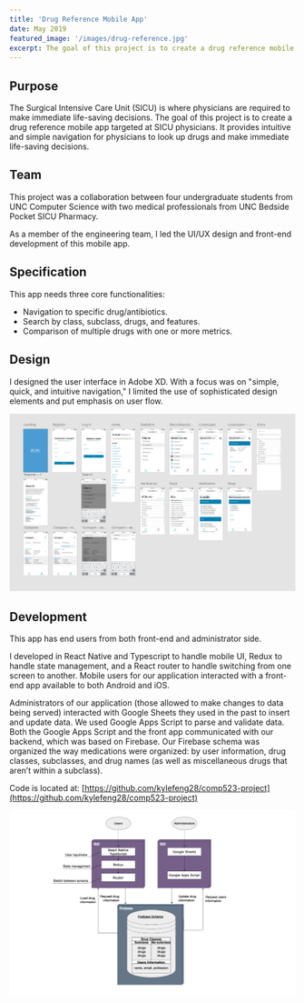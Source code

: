 ```yaml
---
title: 'Drug Reference Mobile App'
date: May 2019
featured_image: '/images/drug-reference.jpg'
excerpt: The goal of this project is to create a drug reference mobile app targeted at SICU physicians. It provides intuitive and simple navigation for physicians to look up drugs and make immediate life-saving decisions.
---
```


<!-- ![](/images/touchless-ui.gif) -->

## Purpose

The Surgical Intensive Care Unit (SICU) is where physicians are required to make immediate life-saving decisions. The goal of this project is to create a drug reference mobile app targeted at SICU physicians. It provides intuitive and simple navigation for physicians to look up drugs and make immediate life-saving decisions.
 

## Team
This project was a collaboration between four undergraduate students from UNC Computer Science with two medical professionals from UNC Bedside Pocket SICU Pharmacy. 

As a member of the engineering team, I led the UI/UX design and front-end development of this mobile app.

## Specification
This app needs three core functionalities:
* Navigation to specific drug/antibiotics.
* Search by class, subclass, drugs, and features.
* Comparison of multiple drugs with one or more metrics.

## Design
I designed the user interface in Adobe XD. With a focus was on "simple, quick, and intuitive navigation," I limited the use of sophisticated design elements and put emphasis on user flow. 

![](/images/drug-reference-2.jpg)

## Development

This app has end users from both front-end and administrator side.

I developed in React Native and Typescript to handle mobile UI, Redux to handle state management, and a React router to handle switching from one screen to another. Mobile users for our application interacted with a front-end app available to both Android and iOS. 

Administrators of our application (those allowed to make changes to data being served) interacted with Google Sheets they used in the past to insert and update data. We used Google Apps Script to parse and validate data. Both the Google Apps Script and the front app communicated with our backend, which was based on Firebase. Our Firebase schema was organized the way medications were organized: by user information, drug classes, subclasses, and drug names (as well as miscellaneous drugs that aren’t within a subclass).

Code is located at: [https://github.com/kylefeng28/comp523-project](https://github.com/kylefeng28/comp523-project)

![](/images/drug-reference-3.jpg)
